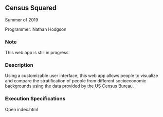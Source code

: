 Census Squared
---
Summer of 2019

Programmer:
Nathan Hodgson

### Note

This web app is still in progress. 

### Description

Using a customizable user interface, this web app allows people to visualize and compare the stratification of people from different socioeconomic backgrounds using the data provided by the US Census Bureau.

### Execution Specifications

Open index.html

